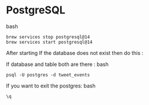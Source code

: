 # PostgreSQL

bash
```
brew services stop postgresql@14
brew services start postgresql@14
```
After starting 
If the database does not exist then do this :

If database and table both are there :
bash
```
psql -U postgres -d tweet_events
```

If you want to exit the postgres:
bash
```
\q
```

